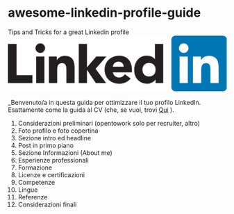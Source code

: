 # awesome-linkedin-profile-guide
Tips and Tricks for a great Linkedin profile
![LinkedIn_Logo_2013.png](./LinkedIn_Logo_2013.png)

_Benvenuto/a in questa guida per ottimizzare il tuo profilo LinkedIn. Esattamente come la guida al CV (che, se vuoi, trovi <a href="https://guidopenta.github.io/galactic-CV-guide/">Qui</a> ). 

1) Considerazioni preliminari (opentowork solo per recruiter, altro)
2) Foto profilo e foto copertina
3) Sezione intro ed headline
4) Post in primo piano
5) Sezione Informazioni (About me)
6) Esperienze professionali
7) Formazione
8) Licenze e certificazioni
9) Competenze
10) Lingue
11) Referenze
11) Considerazioni finali


